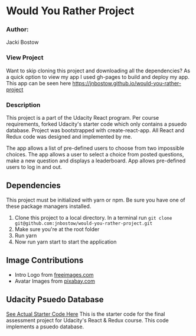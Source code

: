 
# Would You Rather Project

### Author: 
Jacki Bostow

### View Project
Want to skip cloning this project and downloading all the dependencies?  As a quick option to view my app I used gh-pages to build and deploy my app.  This app can be seen here https://jnbostow.github.io/would-you-rather-project

### Description 
This project is a part of the Udacity React program.  Per course requirements, forked Udacity's starter code which only contains a psuedo database. Project was bootstrapped with create-react-app.  All React and Redux code was designed and implemented by me.

The app allows a list of pre-defined users to choose from two impossible choices.  The app allows a user to select a choice from posted questions, make a new question and displays a leaderboard.  App allows pre-defined users to log in and out.

## Dependencies 
This project must be initialized with yarn or npm.  Be sure you have one of these package managers installed.
1. Clone this project to a local directory. In a terminal run `git clone git@github.com:jnbostow/would-you-rather-project.git`
2. Make sure you're at the root folder
3. Run yarn
4. Now run yarn start to start the application

## Image Contributions
* Intro Logo from [freeimages.com](https://www.freeimages.com/photographer/coscurro-37545)
* Avatar Images from [pixabay.com](https://pixabay.com/en/avatar-women-girls-faces-portraits-2191931/)


## Udacity Psuedo Database

[See Actual Starter Code Here](https://github.com/udacity/reactnd-project-would-you-rather-starter)
This is the starter code for the final assessment project for Udacity's React & Redux course. This code implements a psuedo database.  

